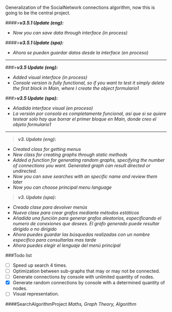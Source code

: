 Generalization of the SocialNetwork connections algorithm, now this is going to be the central project.


####>**_v3.5.1 Update (eng):_**
  - *Now you can save data through interface (in process)*
  
####>**_v3.5.1 Update (spa):_**
  - *Ahora se pueden guardar datos desde la interface (en proceso)*

------------------------------------------------------------------------------------------------------------------------------------

###>**_v3.5 Update (eng):_**
  - *Added visual interface (in process)*
  - *Console version is fully functional, so if you want to test it simply delete the first block in Main, where I create the object formulario1*
  
  ###>**_v3.5 Update (spa):_**
  - *Añadida interface visual (en proceso)*
  - *La versión por consola es completamente funcional, así que si se quiere testear solo hay que borrar el primer bloque en Main, donde creo el objeto formulario1*

  ------------------------------------------------------------------------------------------------------------------------------------

>**_v3. Update (eng):_**
  - *Created class for getting menus*
  - *New class for creating graphs through static methods*
  - *Added a function for generating random  graphs, specifying the number of connections you want. Generated graph can result directed or undirected.*
  - *Now you can save searches with an specific name and review them later*
  - *Now you can choose principal menu language*
  
  >**_v3. Update (spa):_**
  - *Creada clase para devolver menús*
  - *Nueva clase para crear grafos mediante métodos estáticos*
  - *Añadida una función para generar grafos aleatorios, especificando el numero de conexiones que desees. El grafo generado puede
  resultar dirigido o no dirigido*
  - *Ahora puedes guardar las búsquedas realizadas con un nombre específico para consultarlas mas tarde*
  - *Ahora puedes elegir el lenguaje del menú principal*

###Todo list
  - [ ] Speed up search 4 times.
  - [ ] Optimization between sub-graphs that may or may not be connected.
  - [ ] Generate connections by console with unlimited quantity of nodes.
  - [x] Generate random connections by console with a determined quantity of nodes.
  - [ ] Visual representation.

####SearchAlgorithmProject
_Maths, Graph Theory, Algorithm_

